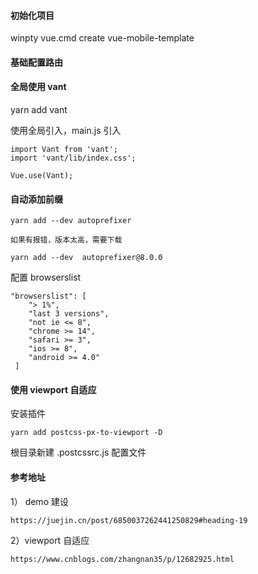 #### 初始化项目

winpty vue.cmd create vue-mobile-template

#### 基础配置路由

#### 全局使用 vant

yarn add vant

使用全局引入，main.js 引入
```
import Vant from 'vant';
import 'vant/lib/index.css';

Vue.use(Vant);
```

#### 自动添加前缀

```
yarn add --dev autoprefixer

如果有报错，版本太高，需要下载

yarn add --dev  autoprefixer@8.0.0
```

配置 browserslist

```
"browserslist": [
    "> 1%",
    "last 3 versions",
    "not ie <= 8",
    "chrome >= 14",
    "safari >= 3",
    "ios >= 8",
    "android >= 4.0"
 ]
```

#### 使用 viewport 自适应

安装插件

```
yarn add postcss-px-to-viewport -D
```

根目录新建 .postcssrc.js 配置文件

#### 参考地址

1） demo 建设
```
https://juejin.cn/post/6850037262441250829#heading-19
```

2）viewport 自适应

```
https://www.cnblogs.com/zhangnan35/p/12682925.html
```